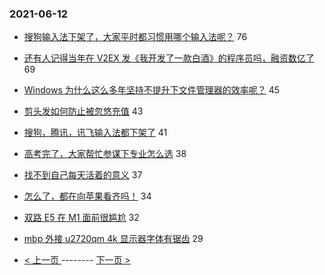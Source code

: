 ### 2021-06-12 
- [搜狗输入法下架了，大家平时都习惯用哪个输入法呢？](https://www.v2ex.com/t/783039) 76
- [还有人记得当年在 V2EX 发《我开发了一款白酒》的程序员吗，融资数亿了](https://www.v2ex.com/t/783022) 69
- [Windows 为什么这么多年坚持不提升下文件管理器的效率呢？](https://www.v2ex.com/t/783038) 45
- [剪头发如何防止被忽悠充值](https://www.v2ex.com/t/783013) 43
- [搜狗，腾讯，讯飞输入法都下架了](https://www.v2ex.com/t/783055) 41
- [高考完了，大家帮忙参谋下专业怎么选](https://www.v2ex.com/t/783083) 38
- [找不到自己每天活着的意义](https://www.v2ex.com/t/783089) 37
- [怎么了，都在向苹果看齐吗！](https://www.v2ex.com/t/783051) 34
- [双路 E5 在 M1 面前很尴尬](https://www.v2ex.com/t/783020) 32
- [mbp 外接 u2720qm 4k 显示器字体有锯齿](https://www.v2ex.com/t/783056) 29 

- [ < 上一页 ](https://github.com/able8/v2ex-hot-record/blob/master/2021-06-11.md) -------- [ 下一页 > ](https://github.com/able8/v2ex-hot-record/blob/master/2021-06-13.md)